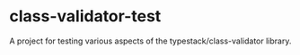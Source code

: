 # class-validator-test
A project for testing various aspects of the typestack/class-validator library.
